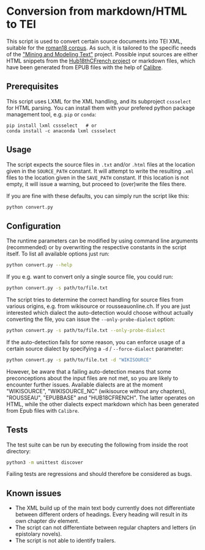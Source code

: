 # Conversion from markdown/HTML to TEI

This script is used to convert certain source documents into TEI XML, suitable for the [roman18 corpus](https://github.com/MiMoText/roman18). As such, it is tailored to the specific needs of the ["Mining and Modeling Text"](https://www.mimotext.uni-trier.de/) project. Possible input sources are either HTML snippets from the [Hub18thCFrench project](https://intertextual-hub.uchicago.edu/navigate/hub18thcfrench) or markdown files, which have been generated from EPUB files with the help of [Calibre](https://calibre-ebook.com/).


## Prerequisites

This script uses LXML for the XML handling, and its subproject `cssselect` for HTML parsing. You can install them with your prefered python package management tool, e.g. `pip` or `conda`:

```
pip install lxml cssselect   # or
conda install -c anaconda lxml cssselect 
```


## Usage

The script expects the source files in `.txt` and/or `.html` files at the location given in the `SOURCE_PATH` constant. It will attempt to write the resulting `.xml` files to the location given in the `SAVE_PATH` constant. If this location is not empty, it will issue a warning, but proceed to (over)write the files there. 

If you are fine with these defaults, you can simply run the script like this:

```bash
python convert.py
```


## Configuration

The runtime parameters can be modified by using command line arguments (recommended) or by overwriting the respective constants in the script itself. To list all available options just run:

```bash
python convert.py --help
```

If you e.g. want to convert only a single source file, you could run:

```bash
python convert.py -s path/to/file.txt
```

The script tries to determine the correct handling for source files from various origins, e.g. from wikisource or rousseauonline.ch. If you are just interested which dialect the auto-detection would choose without actually converting the file, you can issue the `--only-probe-dialect` option:

```bash
python convert.py -s path/to/file.txt --only-probe-dialect
```

If the auto-detection fails for some reason, you can enforce usage of a certain source dialect by specifying a `-d` / `--force-dialect` parameter:

```bash
python convert.py -s path/to/file.txt -d "WIKISOURCE"
```

However, be aware that a failing auto-detection means that some preconceptions about the input files are not met, so you are likely to encounter further issues. Available dialects are at the moment "WIKISOURCE", "WIKISOURCE_NC" (wikisource without any chapters), "ROUSSEAU", "EPUBBASE" and "HUB18CFRENCH". The latter operates on HTML, while the other dialects expect markdown which has been generated from Epub files with `Calibre`. 


## Tests

The test suite can be run by executing the following from inside the root directory:

```bash
python3 -m unittest discover
```

Failing tests are regressions and should therefore be considered as bugs.


## Known issues

- The XML build up of the main text body currently does not differentiate between different orders of headings. Every heading will result in its own chapter div element.
- The script can not differentiate between regular chapters and letters (in epistolary novels).
- The script is not able to identify trailers.